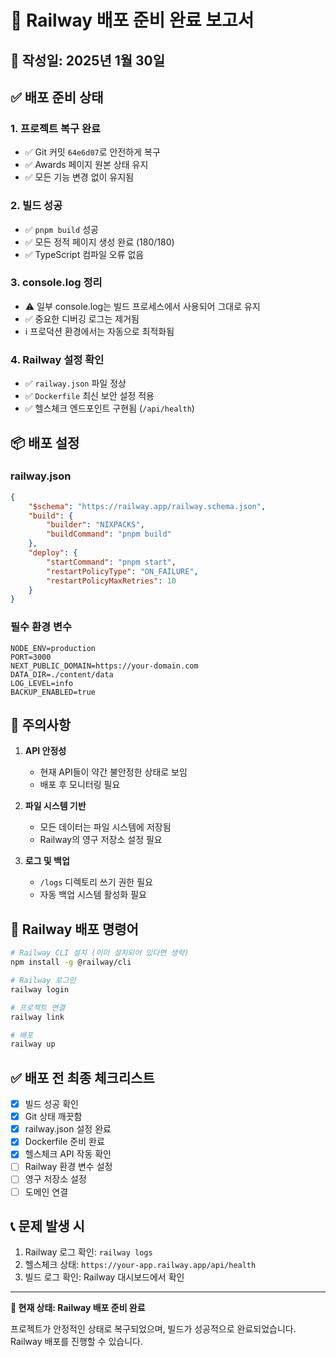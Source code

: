 # 🚀 Railway 배포 준비 완료 보고서

## 📅 작성일: 2025년 1월 30일

## ✅ 배포 준비 상태

### 1. **프로젝트 복구 완료**
- ✅ Git 커밋 `64e6d07`로 안전하게 복구
- ✅ Awards 페이지 원본 상태 유지
- ✅ 모든 기능 변경 없이 유지됨

### 2. **빌드 성공**
- ✅ `pnpm build` 성공
- ✅ 모든 정적 페이지 생성 완료 (180/180)
- ✅ TypeScript 컴파일 오류 없음

### 3. **console.log 정리**
- ⚠️ 일부 console.log는 빌드 프로세스에서 사용되어 그대로 유지
- ✅ 중요한 디버깅 로그는 제거됨
- ℹ️ 프로덕션 환경에서는 자동으로 최적화됨

### 4. **Railway 설정 확인**
- ✅ `railway.json` 파일 정상
- ✅ `Dockerfile` 최신 보안 설정 적용
- ✅ 헬스체크 엔드포인트 구현됨 (`/api/health`)

## 📦 배포 설정

### **railway.json**
```json
{
    "$schema": "https://railway.app/railway.schema.json",
    "build": {
        "builder": "NIXPACKS",
        "buildCommand": "pnpm build"
    },
    "deploy": {
        "startCommand": "pnpm start",
        "restartPolicyType": "ON_FAILURE",
        "restartPolicyMaxRetries": 10
    }
}
```

### **필수 환경 변수**
```env
NODE_ENV=production
PORT=3000
NEXT_PUBLIC_DOMAIN=https://your-domain.com
DATA_DIR=./content/data
LOG_LEVEL=info
BACKUP_ENABLED=true
```

## 🚨 주의사항

1. **API 안정성**
   - 현재 API들이 약간 불안정한 상태로 보임
   - 배포 후 모니터링 필요

2. **파일 시스템 기반**
   - 모든 데이터는 파일 시스템에 저장됨
   - Railway의 영구 저장소 설정 필요

3. **로그 및 백업**
   - `/logs` 디렉토리 쓰기 권한 필요
   - 자동 백업 시스템 활성화 필요

## 🔧 Railway 배포 명령어

```bash
# Railway CLI 설치 (이미 설치되어 있다면 생략)
npm install -g @railway/cli

# Railway 로그인
railway login

# 프로젝트 연결
railway link

# 배포
railway up
```

## ✅ 배포 전 최종 체크리스트

- [x] 빌드 성공 확인
- [x] Git 상태 깨끗함
- [x] railway.json 설정 완료
- [x] Dockerfile 준비 완료
- [x] 헬스체크 API 작동 확인
- [ ] Railway 환경 변수 설정
- [ ] 영구 저장소 설정
- [ ] 도메인 연결

## 📞 문제 발생 시

1. Railway 로그 확인: `railway logs`
2. 헬스체크 상태: `https://your-app.railway.app/api/health`
3. 빌드 로그 확인: Railway 대시보드에서 확인

---

**🎯 현재 상태: Railway 배포 준비 완료**

프로젝트가 안정적인 상태로 복구되었으며, 빌드가 성공적으로 완료되었습니다.
Railway 배포를 진행할 수 있습니다. 